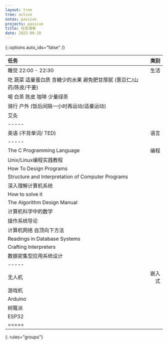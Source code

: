 ```yaml
---
layout: tree
tree: active
notes: passive
projects: passive
title: 任务清单
date: 2023-09-28
---
```



{::options auto_ids="false" /}


| 任务                                                                          | 类别       |
|:------------------------------------------------------------------------------|-----------:|
| 睡觉 22:00 - 22:30                                                            | 生活       |
| 吃 蔬菜 适量蛋白质 含糖少的水果 避免肥甘厚腻 (薏苡仁/山药/陈皮/干姜)          |            |
| 喝 白茶 陈皮 咖啡 少量绿茶                                                    |            |
| 骑行 户外 (饭后间隔一小时再运动/适量运动)                                     |            |
| 艾灸                                                                          |            |
|-----
| 英语 (不背单词/ TED)                                                          | 语言       |
|-----
| The C Programming Language                                                    | 编程       |
| Unix/Linux编程实践教程                                                        |            |
| How To Design Programs                                                        |            |
| Structure and Interpretation of Computer Programs                             |            |
| 深入理解计算机系统                                                            |            |
| How to solve it                                                               |            |
| The Algorithm Design Manual                                                   |            |
| 计算机科学中的数学                                                            |            |
| 操作系统导论                                                                  |            |
| 计算机网络 自顶向下方法                                                       |            |
| Readings in Database Systems                                                  |            |
| Crafting Interpreters                                                         |            |
| 数据密集型应用系统设计                                                        |            |
|-----
| 无人机                                                                        | 嵌入式     |
| 游戏机                                                                        |            |
| Arduino                                                                       |            |
| 树莓派                                                                        |            |
| ESP32                                                                         |            |
|=====
{: rules="groups"}


